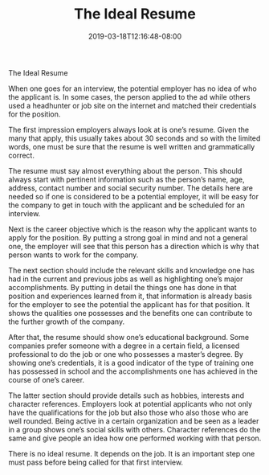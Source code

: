 ﻿---
title: "The Ideal Resume"
date: 2019-03-18T12:16:48-08:00
description: "Job Search Tips for Web Success"
featured_image: "/images/Job Search.jpg"
tags: ["Job Search"]
---

The Ideal Resume


When one goes for an interview, the potential employer has no idea of who the applicant is. In some cases, the person applied to the ad while others used a headhunter or job site on the internet and matched their credentials for the position. 

The first impression employers always look at is one’s resume. Given the many that apply, this usually takes about 30 seconds and so with the limited words, one must be sure that the resume is well written and grammatically correct. 

The resume must say almost everything about the person. This should always start with pertinent information such as the person’s name, age, address, contact number and social security number.  The details here are needed so if one is considered to be a potential employer, it will be easy for the company to get in touch with the applicant and be scheduled for an interview.

Next is the career objective which is the reason why the applicant wants to apply for the position. By putting a strong goal in mind and not a general one, the employer will see that this person has a direction which is why that person wants to work for the company.

The next section should include the relevant skills and knowledge one has had in the current and previous jobs as well as highlighting one’s major accomplishments. By putting in detail the things one has done in that position and experiences learned from it, that information is already basis for the employer to see the potential the applicant has for that position. It shows the qualities one possesses and the benefits one can contribute to the further growth of the company.

After that, the resume should show one’s educational background.  Some companies prefer someone with a degree in a certain field, a licensed professional to do the job or one who possesses a master’s degree.  By showing one’s credentials, it is a good indicator of the type of training one has possessed in school and the accomplishments one has achieved in the course of one’s career. 

The latter section should provide details such as hobbies, interests and character references.  Employers look at potential applicants who not only have the qualifications for the job but also those who also those who are well rounded. Being active in a certain organization and be seen as a leader in a group shows one’s social skills with others. Character references do the same and give people an idea how one performed working with that person.

There is no ideal resume. It depends on the job. It is an important step one must pass before being called for that first interview.

